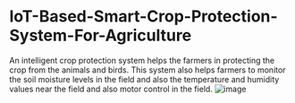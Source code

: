 # IoT-Based-Smart-Crop-Protection-System-For-Agriculture
An intelligent crop protection system helps the farmers in protecting the crop from the animals and birds. This system also helps farmers to monitor the soil moisture levels in the field and also the temperature and humidity values near the field and also motor control in the field.
![image](https://user-images.githubusercontent.com/105435281/201508255-f5092aef-1091-465e-b479-25eefd6070bc.png)
